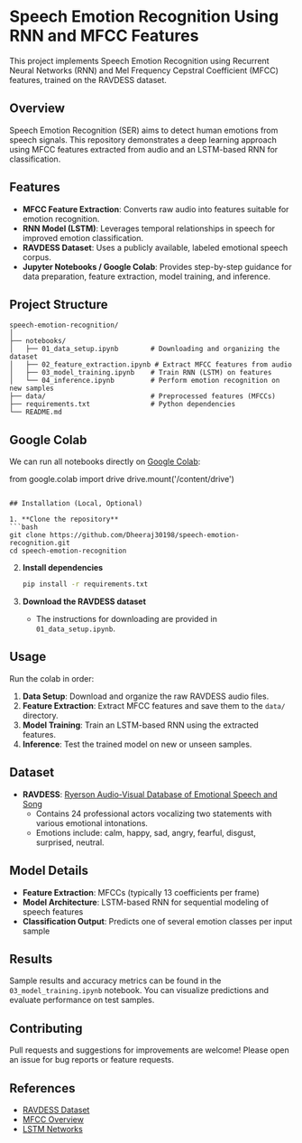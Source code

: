 # Speech Emotion Recognition Using RNN and MFCC Features

This project implements Speech Emotion Recognition using Recurrent Neural Networks (RNN) and Mel Frequency Cepstral Coefficient (MFCC) features, trained on the RAVDESS dataset.

## Overview

Speech Emotion Recognition (SER) aims to detect human emotions from speech signals. This repository demonstrates a deep learning approach using MFCC features extracted from audio and an LSTM-based RNN for classification.

## Features

- **MFCC Feature Extraction**: Converts raw audio into features suitable for emotion recognition.
- **RNN Model (LSTM)**: Leverages temporal relationships in speech for improved emotion classification.
- **RAVDESS Dataset**: Uses a publicly available, labeled emotional speech corpus.
- **Jupyter Notebooks / Google Colab**: Provides step-by-step guidance for data preparation, feature extraction, model training, and inference.

## Project Structure

```
speech-emotion-recognition/
│
├── notebooks/
│   ├── 01_data_setup.ipynb        # Downloading and organizing the dataset
│   ├── 02_feature_extraction.ipynb # Extract MFCC features from audio
│   ├── 03_model_training.ipynb    # Train RNN (LSTM) on features
│   └── 04_inference.ipynb         # Perform emotion recognition on new samples
├── data/                          # Preprocessed features (MFCCs)
├── requirements.txt               # Python dependencies
└── README.md
```

## Google Colab

We can run all notebooks directly on [Google Colab](https://colab.research.google.com/):


   from google.colab import drive
   drive.mount('/content/drive')
   ```

## Installation (Local, Optional)

1. **Clone the repository**
   ```bash
   git clone https://github.com/Dheeraj30198/speech-emotion-recognition.git
   cd speech-emotion-recognition
   ```

2. **Install dependencies**
   ```bash
   pip install -r requirements.txt
   ```

3. **Download the RAVDESS dataset**
   - The instructions for downloading are provided in `01_data_setup.ipynb`.

## Usage

Run the colab in order:

1. **Data Setup**: Download and organize the raw RAVDESS audio files.
2. **Feature Extraction**: Extract MFCC features and save them to the `data/` directory.
3. **Model Training**: Train an LSTM-based RNN using the extracted features.
4. **Inference**: Test the trained model on new or unseen samples.

## Dataset

- **RAVDESS**: [Ryerson Audio-Visual Database of Emotional Speech and Song](https://drive.google.com/drive/folders/1yRDew-zQrF6b8uE8Q4WrtMPcwt1ACdz8?usp=drive_link)
  - Contains 24 professional actors vocalizing two statements with various emotional intonations.
  - Emotions include: calm, happy, sad, angry, fearful, disgust, surprised, neutral.

## Model Details

- **Feature Extraction**: MFCCs (typically 13 coefficients per frame)
- **Model Architecture**: LSTM-based RNN for sequential modeling of speech features
- **Classification Output**: Predicts one of several emotion classes per input sample

## Results

Sample results and accuracy metrics can be found in the `03_model_training.ipynb` notebook. You can visualize predictions and evaluate performance on test samples.

## Contributing

Pull requests and suggestions for improvements are welcome! Please open an issue for bug reports or feature requests.

## References

- [RAVDESS Dataset](https://zenodo.org/record/1188976)
- [MFCC Overview](https://en.wikipedia.org/wiki/Mel-frequency_cepstrum)
- [LSTM Networks](https://en.wikipedia.org/wiki/Long_short-term_memory)
